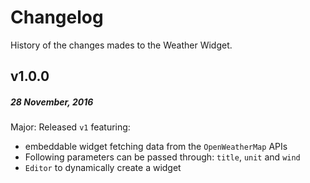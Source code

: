 # Changelog

History of the changes mades to the Weather Widget.

## v1.0.0
##### 28 November, 2016

Major: Released `v1` featuring:
- embeddable widget fetching data from the `OpenWeatherMap` APIs
- Following parameters can be passed through: `title`, `unit` and `wind`
- `Editor` to dynamically create a widget

